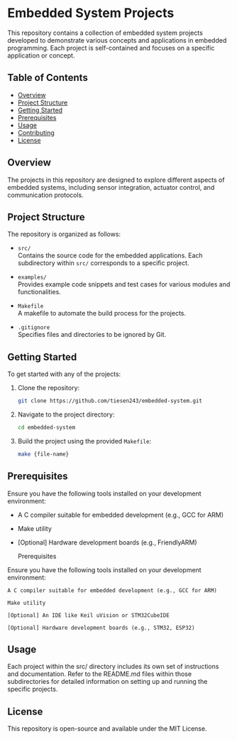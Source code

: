 # Embedded System Projects

This repository contains a collection of embedded system projects developed to demonstrate various concepts and applications in embedded programming. Each project is self-contained and focuses on a specific application or concept.

## Table of Contents

- [Overview](#overview)
- [Project Structure](#project-structure)
- [Getting Started](#getting-started)
- [Prerequisites](#prerequisites)
- [Usage](#usage)
- [Contributing](#contributing)
- [License](#license)

## Overview

The projects in this repository are designed to explore different aspects of embedded systems, including sensor integration, actuator control, and communication protocols.

## Project Structure

The repository is organized as follows:

- `src/`  
  Contains the source code for the embedded applications. Each subdirectory within `src/` corresponds to a specific project.

- `examples/`  
  Provides example code snippets and test cases for various modules and functionalities.

- `Makefile`  
  A makefile to automate the build process for the projects.

- `.gitignore`  
  Specifies files and directories to be ignored by Git.

## Getting Started

To get started with any of the projects:

1. Clone the repository:

   ```bash
   git clone https://github.com/tiesen243/embedded-system.git
   ```
   
2. Navigate to the project directory:
   
   ```bash
   cd embedded-system
   ```
   
4. Build the project using the provided `Makefile`:

   ```bash
   make {file-name}
   ```
   
## Prerequisites

Ensure you have the following tools installed on your development environment:
- A C compiler suitable for embedded development (e.g., GCC for ARM)
- Make utility
- [Optional] Hardware development boards (e.g., FriendlyARM)

  Prerequisites

Ensure you have the following tools installed on your development environment:

    A C compiler suitable for embedded development (e.g., GCC for ARM)

    Make utility

    [Optional] An IDE like Keil uVision or STM32CubeIDE

    [Optional] Hardware development boards (e.g., STM32, ESP32)

## Usage

Each project within the src/ directory includes its own set of instructions and documentation. Refer to the README.md files within those subdirectories for detailed information on setting up and running the specific projects.

## License

This repository is open-source and available under the MIT License.
